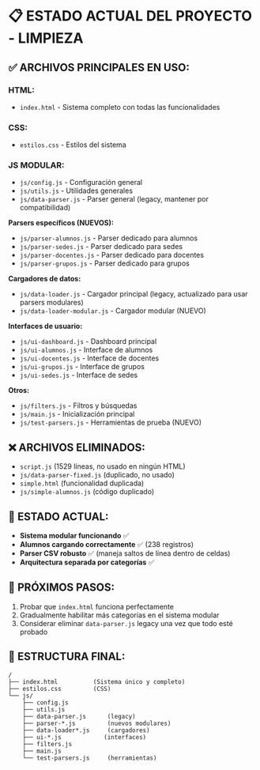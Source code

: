 # 📋 ESTADO ACTUAL DEL PROYECTO - LIMPIEZA

## ✅ ARCHIVOS PRINCIPALES EN USO:

### **HTML:**
- `index.html` - Sistema completo con todas las funcionalidades

### **CSS:**
- `estilos.css` - Estilos del sistema

### **JS MODULAR:**
- `js/config.js` - Configuración general
- `js/utils.js` - Utilidades generales
- `js/data-parser.js` - Parser general (legacy, mantener por compatibilidad)

**Parsers específicos (NUEVOS):**
- `js/parser-alumnos.js` - Parser dedicado para alumnos
- `js/parser-sedes.js` - Parser dedicado para sedes
- `js/parser-docentes.js` - Parser dedicado para docentes
- `js/parser-grupos.js` - Parser dedicado para grupos

**Cargadores de datos:**
- `js/data-loader.js` - Cargador principal (legacy, actualizado para usar parsers modulares)
- `js/data-loader-modular.js` - Cargador modular (NUEVO)

**Interfaces de usuario:**
- `js/ui-dashboard.js` - Dashboard principal
- `js/ui-alumnos.js` - Interface de alumnos
- `js/ui-docentes.js` - Interface de docentes
- `js/ui-grupos.js` - Interface de grupos
- `js/ui-sedes.js` - Interface de sedes

**Otros:**
- `js/filters.js` - Filtros y búsquedas
- `js/main.js` - Inicialización principal
- `js/test-parsers.js` - Herramientas de prueba (NUEVO)

## ❌ ARCHIVOS ELIMINADOS:
- `script.js` (1529 líneas, no usado en ningún HTML)
- `js/data-parser-fixed.js` (duplicado, no usado)
- `simple.html` (funcionalidad duplicada)
- `js/simple-alumnos.js` (código duplicado)

## 🎯 ESTADO ACTUAL:
- **Sistema modular funcionando** ✅
- **Alumnos cargando correctamente** ✅ (238 registros)
- **Parser CSV robusto** ✅ (maneja saltos de línea dentro de celdas)
- **Arquitectura separada por categorías** ✅

## 🔄 PRÓXIMOS PASOS:
1. Probar que `index.html` funciona perfectamente
2. Gradualmente habilitar más categorías en el sistema modular
3. Considerar eliminar `data-parser.js` legacy una vez que todo esté probado

## 📁 ESTRUCTURA FINAL:
```
/
├── index.html          (Sistema único y completo)
├── estilos.css         (CSS)
└── js/
    ├── config.js
    ├── utils.js
    ├── data-parser.js      (legacy)
    ├── parser-*.js         (nuevos modulares)
    ├── data-loader*.js     (cargadores)
    ├── ui-*.js            (interfaces)
    ├── filters.js
    ├── main.js
    └── test-parsers.js     (herramientas)
```
